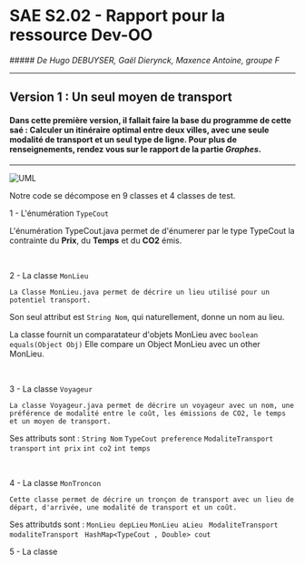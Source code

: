 # SAE S2.02 - Rapport pour la ressource Dev-OO


##### *De Hugo DEBUYSER, Gaël Dierynck, Maxence Antoine, groupe F*
___
## Version 1 : Un seul moyen de transport

#### Dans cette première version, il fallait faire la base du programme de cette saé : Calculer un itinéraire optimal entre deux villes, avec une seule modalité de transport et un seul type de ligne. Pour plus de renseignements, rendez vous sur le rapport de la partie ***Graphes***.
---
![UML](../../Downloads/UML.png)

Notre code se décompose en 9 classes et 4 classes de test. 

1 - L'énumération `TypeCout`
    
L'énumération TypeCout.java permet de d'énumerer par le type TypeCout la contrainte du **Prix**, du **Temps** et du **CO2** émis. 

&nbsp; 

2 - La classe `MonLieu` 

    La Classe MonLieu.java permet de décrire un lieu utilisé pour un potentiel transport. 

Son seul attribut est  `String Nom`, qui naturellement, donne un nom au lieu. 

La classe fournit un comparatateur d'objets MonLieu avec `boolean equals(Object Obj)`
    Elle compare un Object MonLieu avec un other MonLieu. 

&nbsp; 

3 - La classe `Voyageur`

    La classe Voyageur.java permet de décrire un voyageur avec un nom, une préférence de modalité entre le coût, les émissions de CO2, le temps et un moyen de transport.

Ses attributs sont : 
`String Nom`
`TypeCout preference`
`ModaliteTransport transport`
`int prix` `int co2` `int temps`

&nbsp; 

4 - La classe `MonTroncon`

    Cette classe permet de décrire un tronçon de transport avec un lieu de départ, d'arrivée, une modalité de transport et un coût.
Ses attributds sont : 
`MonLieu depLieu` `MonLieu aLieu` ` ModaliteTransport modaliteTransport` ` HashMap<TypeCout , Double> cout`

5 - La classe 
